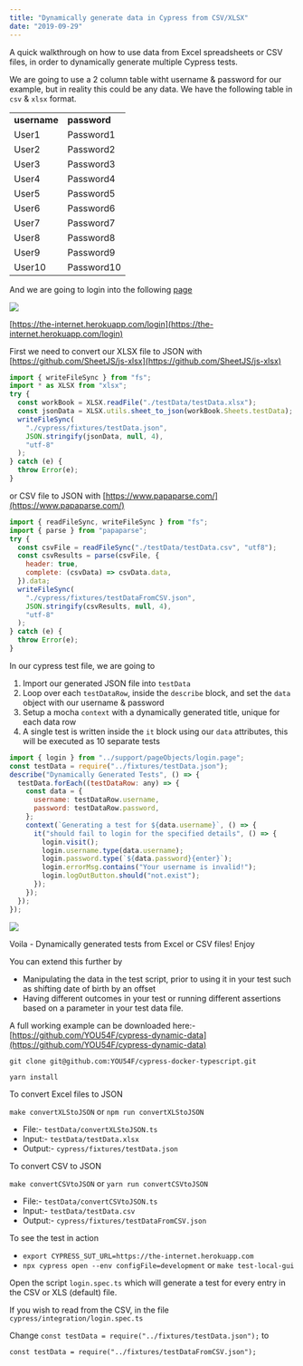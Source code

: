 ```yaml
---
title: "Dynamically generate data in Cypress from CSV/XLSX"
date: "2019-09-29"
---
```


A quick walkthrough on how to use data from Excel spreadsheets or CSV files, in order to dynamically generate multiple Cypress tests.

We are going to use a 2 column table witht username & password for our example, but in reality this could be any data. We have the following table in `csv` & `xlsx` format.

<table class=""><tbody><tr><td><strong>username</strong></td><td><strong>password</strong></td></tr><tr><td>User1</td><td>Password1</td></tr><tr><td>User2</td><td>Password2</td></tr><tr><td>User3</td><td>Password3</td></tr><tr><td>User4</td><td>Password4</td></tr><tr><td>User5</td><td>Password5</td></tr><tr><td>User6</td><td>Password6</td></tr><tr><td>User7</td><td>Password7</td></tr><tr><td>User8</td><td>Password8</td></tr><tr><td>User9</td><td>Password9</td></tr><tr><td>User10</td><td>Password10</td></tr></tbody></table>

And we are going to login into the following [page](https://the-internet.herokuapp.com/login)

![](https://you54f.files.wordpress.com/2019/09/screenshot-2019-09-30-at-00.11.34.png?w=1024)

[https://the-internet.herokuapp.com/login](https://the-internet.herokuapp.com/login)

First we need to convert our XLSX file to JSON with [https://github.com/SheetJS/js-xlsx](https://github.com/SheetJS/js-xlsx)

```js
import { writeFileSync } from "fs";
import * as XLSX from "xlsx";
try {
  const workBook = XLSX.readFile("./testData/testData.xlsx");
  const jsonData = XLSX.utils.sheet_to_json(workBook.Sheets.testData);
  writeFileSync(
    "./cypress/fixtures/testData.json",
    JSON.stringify(jsonData, null, 4),
    "utf-8"
  );
} catch (e) {
  throw Error(e);
}
```

or CSV file to JSON with [https://www.papaparse.com/](https://www.papaparse.com/)

```js
import { readFileSync, writeFileSync } from "fs";
import { parse } from "papaparse";
try {
  const csvFile = readFileSync("./testData/testData.csv", "utf8");
  const csvResults = parse(csvFile, {
    header: true,
    complete: (csvData) => csvData.data,
  }).data;
  writeFileSync(
    "./cypress/fixtures/testDataFromCSV.json",
    JSON.stringify(csvResults, null, 4),
    "utf-8"
  );
} catch (e) {
  throw Error(e);
}
```

In our cypress test file, we are going to

1. Import our generated JSON file into `testData`
2. Loop over each `testDataRow`, inside the `describe` block, and set the `data` object with our username & password
3. Setup a mocha `context` with a dynamically generated title, unique for each data row
4. A single test is written inside the `it` block using our `data` attributes, this will be executed as 10 separate tests

```js
import { login } from "../support/pageObjects/login.page";
const testData = require("../fixtures/testData.json");
describe("Dynamically Generated Tests", () => {
  testData.forEach((testDataRow: any) => {
    const data = {
      username: testDataRow.username,
      password: testDataRow.password,
    };
    context(`Generating a test for ${data.username}`, () => {
      it("should fail to login for the specified details", () => {
        login.visit();
        login.username.type(data.username);
        login.password.type(`${data.password}{enter}`);
        login.errorMsg.contains("Your username is invalid!");
        login.logOutButton.should("not.exist");
      });
    });
  });
});
```

![](https://you54f.files.wordpress.com/2019/09/screenshot-2019-09-30-at-00.31.50.png?w=1024)

Voila - Dynamically generated tests from Excel or CSV files! Enjoy

You can extend this further by

- Manipulating the data in the test script, prior to using it in your test such as shifting date of birth by an offset
- Having different outcomes in your test or running different assertions based on a parameter in your test data file.

A full working example can be downloaded here:- [https://github.com/YOU54F/cypress-dynamic-data](https://github.com/YOU54F/cypress-dynamic-data)

`git clone git@github.com:YOU54F/cypress-docker-typescript.git`

`yarn install`

To convert Excel files to JSON

`make convertXLStoJSON` or `npm run convertXLStoJSON`

- File:- `testData/convertXLStoJSON.ts`
- Input:- `testData/testData.xlsx`
- Output:- `cypress/fixtures/testData.json`

To convert CSV to JSON

`make convertCSVtoJSON` or `yarn run convertCSVtoJSON`

- File:- `testData/convertCSVtoJSON.ts`
- Input:- `testData/testData.csv`
- Output:- `cypress/fixtures/testDataFromCSV.json`

To see the test in action

- `export CYPRESS_SUT_URL=https://the-internet.herokuapp.com`
- `npx cypress open --env configFile=development` or `make test-local-gui`

Open the script `login.spec.ts` which will generate a test for every entry in the CSV or XLS (default) file.

If you wish to read from the CSV, in the file `cypress/integration/login.spec.ts`

Change `const testData = require("../fixtures/testData.json");` to

`const testData = require("../fixtures/testDataFromCSV.json");`
